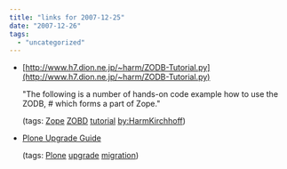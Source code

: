 ```yaml
---
title: "links for 2007-12-25"
date: "2007-12-26"
tags: 
  - "uncategorized"
---
```


- [http://www.h7.dion.ne.jp/~harm/ZODB-Tutorial.py](http://www.h7.dion.ne.jp/~harm/ZODB-Tutorial.py)
    
    "The following is a number of hands-on code example how to use the ZODB, # which forms a part of Zope."
    
    (tags: [Zope](http://del.icio.us/heinzwittenbrink/Zope) [ZOBD](http://del.icio.us/heinzwittenbrink/ZOBD) [tutorial](http://del.icio.us/heinzwittenbrink/tutorial) [by:HarmKirchhoff](http://del.icio.us/heinzwittenbrink/by:HarmKirchhoff))
    
- [Plone Upgrade Guide](http://plone.org/documentation/manual/upgrade-guide/)
    
    (tags: [Plone](http://del.icio.us/heinzwittenbrink/Plone) [upgrade](http://del.icio.us/heinzwittenbrink/upgrade) [migration](http://del.icio.us/heinzwittenbrink/migration))
